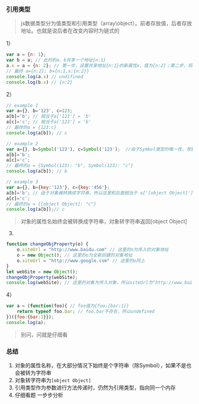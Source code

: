 ### 引用类型

> js数据类型分为值类型和引用类型（array\object）。前者存放值，后者存放地址。也就是说后者在改变内容时为链式的

1）

```javascript
var a = {n: 1}; 
var b = a; // 此时的a、b共享一个地址{n:1}
a.x = a = {n: 2}; // 第一步，设置共享地址{n:1}的新属性x，值为{n:2}；第二步，将a赋予全新的地址{n:2}
// 最终 a={n:2}; b={n:1,x:{n:2}}
console.log(a.x) // undifined
console.log(b.x) // {n:2}
```

2）

```javascript
// example 1
var a={}, b='123', c=123;  
a[b]='b'; // 相当于a['123'] = 'b'
a[c]='c'; // 相当于a['123'] = 'b'
// 最终的a = {123:c}
console.log(a[b]); // c

// example 2
var a={}, b=Symbol('123'), c=Symbol('123');  //由于Symbol类型的唯一性，导致用不相同
a[b]='b';
a[c]='c';  
// 最终的a = {Symbol(123): "b", Symbol(123): "c"}
console.log(a[b]); // b

// example 3
var a={}, b={key:'123'}, c={key:'456'}; 
a[b]='b'; // 由于对象被转换成字符串，所以这里和后面相当于 a['[object Object]'] = 'b'
a[c]='c';  
// 最终的a = {[object Object]: "c"}
console.log(a[b]);// c

```

> 对象的属性名始终会被转换成字符串，对象转字符串返回[object Object]

3)

```javascript
function changeObjProperty(o) {
	o.siteUrl = "http://www.baidu.com" // 这里的o为传入的对象地址
	o = new Object(); // 这里的o为全新创建的对象地址
	o.siteUrl = "http://www.google.com" // 这里的o同上
}
let webSite = new Object();
changeObjProperty(webSite);
console.log(webSite); // 这里的对象为传入对象，所以siteUrl为"http://www.baidu.com"
```

4）

```javascript
var a = (function(foo){ // foo值为{foo:{bar:1}}
    return typeof foo.bar; // foo.bar不存在，所以undefined
})({foo:{bar:1}});
console.log(a);
```

> 别问，问就是仔细看

### 总结

1. 对象的属性名称，在大部分情况下始终是个字符串（除Symbol），如果不是也会被转为字符串
2. 对象转字符串为`[object Object]`
3. 引用类型作为参数进行方法传递时，仍然为引用类型，指向同一个内存
4. 仔细看题 一步步分析


